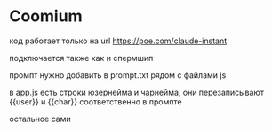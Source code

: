 # Coomium

код работает только на url https://poe.com/claude-instant

подключается также как и спермшип

промпт нужно добавить в prompt.txt рядом с файлами js

в app.js есть строки юзернейма и чарнейма, они перезаписывают {{user}} и {{char}} соответственно в промпте

остальное сами
